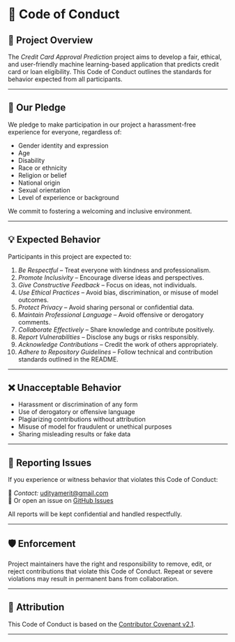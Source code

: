 # 📜 Code of Conduct

## 💼 Project Overview
The *Credit Card Approval Prediction* project aims to develop a fair, ethical, and user-friendly machine learning-based application that predicts credit card or loan eligibility. This Code of Conduct outlines the standards for behavior expected from all participants.

---

## 👥 Our Pledge
We pledge to make participation in our project a harassment-free experience for everyone, regardless of:

- Gender identity and expression  
- Age  
- Disability  
- Race or ethnicity  
- Religion or belief  
- National origin  
- Sexual orientation  
- Level of experience or background

We commit to fostering a welcoming and inclusive environment.

---

## 💡 Expected Behavior

Participants in this project are expected to:

1. *Be Respectful* – Treat everyone with kindness and professionalism.
2. *Promote Inclusivity* – Encourage diverse ideas and perspectives.
3. *Give Constructive Feedback* – Focus on ideas, not individuals.
4. *Use Ethical Practices* – Avoid bias, discrimination, or misuse of model outcomes.
5. *Protect Privacy* – Avoid sharing personal or confidential data.
6. *Maintain Professional Language* – Avoid offensive or derogatory comments.
7. *Collaborate Effectively* – Share knowledge and contribute positively.
8. *Report Vulnerabilities* – Disclose any bugs or risks responsibly.
9. *Acknowledge Contributions* – Credit the work of others appropriately.
10. *Adhere to Repository Guidelines* – Follow technical and contribution standards outlined in the README.

---

## ❌ Unacceptable Behavior

- Harassment or discrimination of any form  
- Use of derogatory or offensive language  
- Plagiarizing contributions without attribution  
- Misuse of model for fraudulent or unethical purposes  
- Sharing misleading results or fake data  

---

## 📢 Reporting Issues

If you experience or witness behavior that violates this Code of Conduct:

📧 *Contact:* [udityamerit@gmail.com](mailto:udityamerit@gmail.com)  
🔧 Or open an issue on [GitHub Issues](https://github.com/udityamerit/Credit-Card-Approval-Prediction/issues)

All reports will be kept confidential and handled respectfully.

---

## 🛡 Enforcement

Project maintainers have the right and responsibility to remove, edit, or reject contributions that violate this Code of Conduct. Repeat or severe violations may result in permanent bans from collaboration.

---

## 📝 Attribution

This Code of Conduct is based on the [Contributor Covenant v2.1](https://www.contributor-covenant.org/version/2/1/code_of_conduct.html).

---

